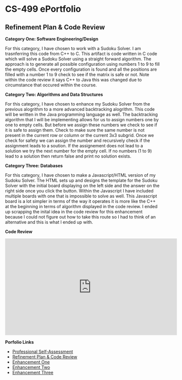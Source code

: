 # CS-499 ePortfolio

## Refinement Plan & Code Review

**Category One: Software Engineering/Design**

For this category, I have chosen to work with a Sudoku Solver. I am trasnferring this code from C++ to C. This artifact is code written in C code which will solve a Sudoku Solver using a straight forward algorithm. The approach is to generate all possible configuration 
using numbers 1 to 9 to fill the empty cells. Once every configuration is found and all the positions are filled with a 
number 1 to 9 check to see if the matrix is safe or not. Note within the code review it says C++ to Java this was changed due to circumstance that occured within the course.

**Category Two: Algorithms and Data Structures**

For this category, I have chosen to enhance my Sudoku Solver from the previous alogrithm to a more advanced backtracking 
alogrithm. This code will be written in the Java programming language as well. The backtracking algorithm that I will be
implementing allows for us to assign numbers one by one to empty cells. But before we assign these numbers we check to see
if it is safe to assign them. Check to make sure the same number is not present in the current row or column or the current
3x3 subgrid. Once we check for safety we can assign the number and recursively check if the assignment leads to a soution. 
If the assignement does not lead to a solution we try the next number for the empty cell. If no numbers (1 to 9) lead to a 
solution then return false and print no solution exists.

**Category Three: Databases**

For this category, I have chosen to make a Javascript/HTML version of my Sudoku Solver. The HTML sets up and designs the 
template for the Sudoku Solver with the initial board displaying on the left side and the answer on the right side once you
click the button. Within the Javascript I have included multiple boards with one that is impossible to solve as well. This
Javascript board is a lot simpler in terms of the way it operates it is more like the C++ at the beginning in terms of 
algorithm displayed in the code review. I ended up scrapping the inital idea in the code review for this enhancement because I could not figure out how to take this route so I had to think of an alternative and this is what I ended up with.

**Code Review**
<div align="center">
  <iframe 
        width="560" 
        height="315" 
        src="https://www.youtube.com/embed/tKGPdE-46Qg" 
        frameborder="0" 
        allow="autoplay; encrypted-media" 
        allowfullscreen="">
  </iframe>
</div>

**Porfolio Links**<br>
* [Professional Self-Assessment](https://xyph9r.github.io//index.html)<br>
* [Refinement Plan & Code Review](https://xyph9r.github.io/CodeReview.html)<br>
* [Enhancement One](https://xyph9r.github.io/Enhancements/EnhancementOne.html)<br>
* [Enhancement Two](https://xyph9r.github.io/Enhancements/EnhancementTwo.html)<br>
* [Enhancement Three](https://xyph9r.github.io/Enhancements/EnhancementThree.html)
